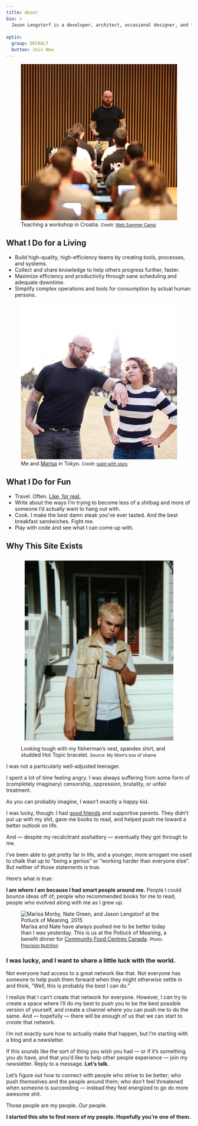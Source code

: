 ```yaml
---
title: About
bio: >
  Jason Lengstorf is a developer, architect, occasional designer, and frequent speaker. He creates high-performing teams by building tools, systems, and the training materials to make them accessible. He then encourages those teams to use their newfound free time to go outside and be people and stuff. He lives in Austin, Texas.

optin:
  group: DEFAULT
  button: Join Now
---
```

<figure class="figure figure--right">
  <img src="./images/jason-web-summer-camp.jpg" alt="Jason Lengstorf at Web Summer Camp in Croatia, 2017." />
  <figcaption class="figure__caption">
    Teaching a workshop in Croatia.
    <small class="figure__attribution">
      Credit:
      <a
        class="figure__attribution-link"
        href="http://2017.websummercamp.com/"
      >
        Web Summer Camp
      </a>
    </small>
  </figcaption>
</figure>

## What I Do for a Living

- Build high-quality, high-efficiency teams by creating tools, processes, and systems.
- Collect and share knowledge to help others progress further, faster.
- Maximize efficiency and productivity through sane scheduling and adequate downtime.
- Simplify complex operations and tools for consumption by actual human persons.

<p style="clear: both"></p>

<figure class="figure figure--right">
  <img src="./images/jason-marisa-tokyo.jpg" alt="Jason Lengstorf and Marisa Morby in Tokyo, 2016." />
  <figcaption class="figure__caption">
    Me and <a href="https://marisamorby.com">Marisa</a> in Tokyo.
    <small class="figure__attribution">
      Credit:
      <a
        class="figure__attribution-link"
        href="http://www.paintwithstars.com/"
      >
        paint with stars
      </a>
    </small>
  </figcaption>
</figure>

## What I Do for Fun

- Travel. Often. [Like, for real.](/two-years-in-airbnbs)
- Write about the ways I’m trying to become less of a shitbag and more of someone I’d actually want to hang out with.
- Cook. I make the best damn steak you’ve ever tasted. And the best breakfast sandwiches. Fight me.
- Play with code and see what I can come up with.

<p style="clear: both"></p>

## Why This Site Exists
<figure class="figure figure--right">
  <img src="./images/teenage-attitude.jpg" alt="Jason Lengstorf ca. 2000." />
  <figcaption class="figure__caption">
    Looking tough with my fisherman’s vest, spandex shirt, and studded Hot
    Topic bracelet.
    <small class="figure__attribution">
      Source:
      <span class="figure__attribution-link">
        My Mom’s box of shame
      </span>
    </small>
  </figcaption>
</figure>

I was not a particularly well-adjusted teenager.

I spent a lot of time feeling angry. I was always suffering from some form of (completely imaginary) censorship, oppression, brutality, or unfair treatment.

As you can probably imagine, I wasn’t exactly a _happy_ kid.

I was lucky, though: I had [good friends](/best-friends) and supportive parents. They didn’t put up with my shit, gave me books to read, and helped push me toward a better outlook on life.

And — despite my recalcitrant asshattery — eventually they got through to me.

I’ve been able to get pretty far in life, and a younger, more arrogant me used to chalk that up to “being a genius” or “working harder than everyone else”. But neither of those statements is true.

Here‘s what <em>is</em> true:

**I am where I am because I had smart people around me.** People I could bounce ideas off of; people who recommended books for me to read; people who evolved along with me as I grew up.

<figure class="figure figure--center">
  <img src="./images/jason-marisa-nate-potluck-of-meaning.jpg" alt="Marisa Morby, Nate Green, and Jason Lengstorf at the Potluck of Meaning, 2015" />
  <figcaption class="figure__caption">
    Marisa and Nate have always pushed me to be better today than I was
    yesterday. This is us at the Potluck of Meaning, a benefit dinner for
    <a href="https://cfccanada.ca/">Community Food Centres Canada</a>.
    <small class="figure__attribution">
      Photo: 
      <a
        href="https://www.precisionnutrition.com/"
        class="figure__attribution-link"
      >
        Precision Nutrition
      </a>
    </small>
  </figcaption>
</figure>

### I was lucky, and I want to share a little luck with the world.

Not everyone had access to a great network like that. Not everyone has someone to help push them forward when they might otherwise settle in and think, “Well, this is probably the best I can do.”

I realize that I can’t create that network for everyone. However, I _can_ try to create a space where I’ll do my best to push you to be the best possible version of yourself, and create a channel where you can push me to do the same. And — hopefully — there will be enough of us that we can start to _create_ that network.

I’m not exactly sure how to actually make that happen, but I’m starting with a blog and a newsletter.

If this sounds like the sort of thing you wish you had — or if it’s something you _do_ have, and that you’d like to help other people experience — join my newsletter. Reply to a message. **Let’s talk.**

Let’s figure out how to connect with people who strive to be better; who push themselves and the people around them; who don’t feel threatened when someone is succeeding — instead they feel energized to go do more awesome shit.

Those people are my people. _Our_ people.

**I started this site to find more of my people. Hopefully you’re one of them.**
